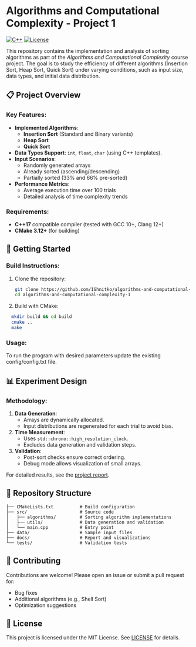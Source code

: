 # Algorithms and Computational Complexity - Project 1

[![C++](https://img.shields.io/badge/C++-17-blue.svg)](https://en.cppreference.com/w/)
[![License](https://img.shields.io/badge/License-MIT-green.svg)](https://opensource.org/licenses/MIT)

This repository contains the implementation and analysis of sorting algorithms as part of the *Algorithms and Computational Complexity* course project. The goal is to study the efficiency of different algorithms (Insertion Sort, Heap Sort, Quick Sort) under varying conditions, such as input size, data types, and initial data distribution.

## 📋 Project Overview

### Key Features:
- **Implemented Algorithms**:
  - **Insertion Sort** (Standard and Binary variants)
  - **Heap Sort**
  - **Quick Sort**
- **Data Types Support**: `int`, `float`, `char` (using C++ templates).
- **Input Scenarios**:
  - Randomly generated arrays
  - Already sorted (ascending/descending)
  - Partially sorted (33% and 66% pre-sorted)
- **Performance Metrics**:
  - Average execution time over 100 trials
  - Detailed analysis of time complexity trends

### Requirements:
- **C++17** compatible compiler (tested with GCC 10+, Clang 12+)
- **CMake 3.12+** (for building)

## 🚀 Getting Started

### Build Instructions:
1. Clone the repository:
   ```bash
   git clone https://github.com/IShnitko/algorithms-and-computational-complexity-1.git
   cd algorithms-and-computational-complexity-1
   ```
2. Build with CMake:
```bash
  mkdir build && cd build
  cmake ..
  make
```

### Usage:
To run the program with desired parameters update the existing config/config.txt file.

## 📊 Experiment Design

### Methodology:
1. **Data Generation**:
   - Arrays are dynamically allocated.
   - Input distributions are regenerated for each trial to avoid bias.
2. **Time Measurement**:
   - Uses `std::chrono::high_resolution_clock`.
   - Excludes data generation and validation steps.
3. **Validation**:
   - Post-sort checks ensure correct ordering.
   - Debug mode allows visualization of small arrays.

For detailed results, see the [project report](AiZO-P1-IShnitko.pdf).

## 📂 Repository Structure
```
├── CMakeLists.txt          # Build configuration
├── src/                    # Source code
│   ├── algorithms/         # Sorting algorithm implementations
│   ├── utils/              # Data generation and validation
│   └── main.cpp            # Entry point
├── data/                   # Sample input files
├── docs/                   # Report and visualizations
└── tests/                  # Validation tests
```

## 🤝 Contributing
Contributions are welcome! Please open an issue or submit a pull request for:
- Bug fixes
- Additional algorithms (e.g., Shell Sort)
- Optimization suggestions

## 📜 License
This project is licensed under the MIT License. See [LICENSE](LICENSE) for details.


